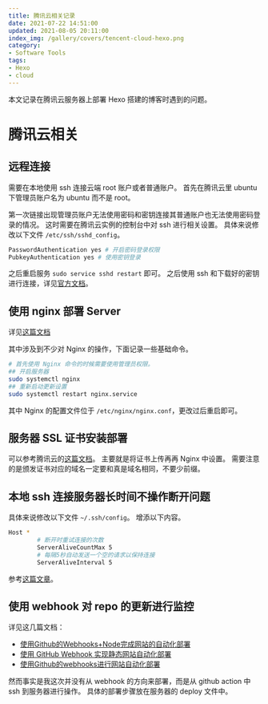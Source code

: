 ```yaml
---
title: 腾讯云相关记录
date: 2021-07-22 14:51:00
updated: 2021-08-05 20:11:00
index_img: /gallery/covers/tencent-cloud-hexo.png
category: 
- Software Tools
tags:
- Hexo
- cloud
---
```


本文记录在腾讯云服务器上部署 Hexo 搭建的博客时遇到的问题。

<!-- more -->

# 腾讯云相关

## 远程连接

需要在本地使用 ssh 连接云端 root 账户或者普通账户。
首先在腾讯云里 ubuntu 下管理员账户名为 ubuntu 而不是 root。

第一次链接出现管理员账户无法使用密码和密钥连接其普通账户也无法使用密码登录的情况。
这时需要在腾讯云实例的控制台中对 ssh 进行相关设置。
具体来说修改以下文件 `/etc/ssh/sshd_config`。

``` bash
PasswordAuthentication yes # 开启密码登录权限
PubkeyAuthentication yes # 使用密钥登录
```

之后重启服务 `sudo service sshd restart` 即可。
之后使用 ssh 和下载好的密钥进行连接，详见[官方文档](https://cloud.tencent.com/document/product/1207/44643#.E4.BD.BF.E7.94.A8.E5.AF.86.E9.92.A5.E7.99.BB.E5.BD.95)。

## 使用 nginx 部署 Server

详见[这篇文档](https://zhuanlan.zhihu.com/p/108720935)

其中涉及到不少对 Nginx 的操作，下面记录一些基础命令。

``` bash
# 首先使用 Nginx 命令的时候需要使用管理员权限。
## 开启服务器
sudo systemctl nginx
## 重新启动更新设置
sudo systemctl restart nginx.service 
```
其中 Nginx 的配置文件位于 `/etc/nginx/nginx.conf`，更改过后重启即可。

## 服务器 SSL 证书安装部署

可以参考腾讯云的[这篇文档](https://cloud.tencent.com/document/product/400/35244)。
主要就是将证书上传再再 Nginx 中设置。
需要注意的是颁发证书对应的域名一定要和真是域名相同，不要少前缀。

## 本地 ssh 连接服务器长时间不操作断开问题

具体来说修改以下文件 `~/.ssh/config`。
增添以下内容。

```bash
Host *
        # 断开时重试连接的次数
        ServerAliveCountMax 5
        # 每隔5秒自动发送一个空的请求以保持连接
        ServerAliveInterval 5
```

参考[这篇文章](https://www.pkslow.com/archives/ssh-keep-alive)。

## 使用 webhook 对 repo 的更新进行监控

详见这几篇文档：
- [使用Github的Webhooks+Node完成网站的自动化部署](https://zhuanlan.zhihu.com/p/116136090)
- [使用 GitHub Webhook 实现静态网站自动化部署](https://jimmysong.io/blog/github-webhook-website-auto-deploy/)
- [使用Github的webhooks进行网站自动化部署](https://jelly.jd.com/article/6006b1025b6c6a01506c878a)

然而事实是我这次并没有从 webhook 的方向来部署，而是从 github action 中 ssh 到服务器进行操作。
具体的部署步骤放在服务器的 deploy 文件中。